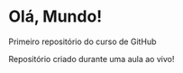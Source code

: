 # Olá, Mundo!
 Primeiro repositório do curso de GitHub

Repositório criado durante uma aula ao vivo!